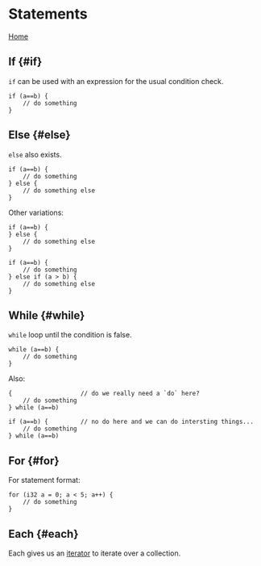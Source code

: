 #  Statements

[Home](index.md)

## If {#if}

`if` can be used with an expression for the usual condition check.

```
if (a==b) {
	// do something
}
```

## Else {#else}

`else` also exists.

```
if (a==b) {
	// do something
} else {
	// do something else
}
```

Other variations:

```
if (a==b) {
} else {
	// do something else
}
```

```
if (a==b) {
	// do something
} else if (a > b) {
	// do something else
}
```

## While {#while}

`while` loop until the condition is false.

```
while (a==b) {
	// do something
}
```

Also:

```
{					// do we really need a `do` here?
	// do something
} while (a==b)
```

```
if (a==b) {         // no do here and we can do intersting things...
	// do something
} while (a==b)
```

## For {#for}

For statement format:

```
for (i32 a = 0; a < 5; a++) {
	// do something
}
```

## Each {#each}

Each gives us an [iterator](iterators.md) to iterate over a collection.
